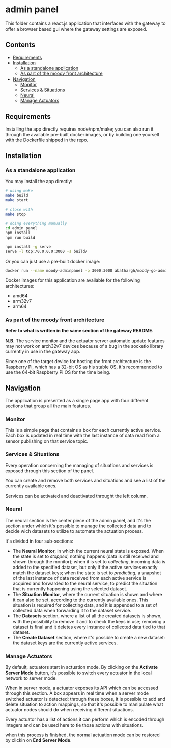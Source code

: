 # admin panel

This folder contains a react.js application that interfaces with the gateway to offer a browser based gui where the gateway settings are exposed. 

## Contents

- [Requirements](#requirements)
- [Installation](#installation)
    - [As a standalone application](#As-a-standalone-application)
    - [As part of the moody front architecture](#as-part-of-the-moody-front-architecture)
- [Navigation](#navigation)
    - [Monitor](#monitor)
    - [Services & Situations](#services-&-situations)
    - [Neural](#neural)
    - [Manage Actuators](#manage-actuators)

## Requirements

Installing the app directly requires node/npm/make; you can also run it through the available pre-built docker images, or by building one yourself with the Dockerfile shipped in the repo.

## Installation

### As a standalone application

You may install the app directly:

```bash
# using make
make build
make start

# close with
make stop

# doing everything manually
cd admin_panel
npm install
npm run build

npm install -g serve
serve -l tcp:/0.0.0.0:3000 -s build/
```

Or you can just use a pre-built docker image:

```bash
docker run --name moody-adminpanel -p 3000:3000 abathargh/moody-go-adminpanel:latest
```

Docker images for this application are available for the following architectures:
- amd64
- arm32v7
- arm64

### As part of the moody front architecture

**Refer to what is written in the same section of the gateway README.**
 
**N.B.** The service monitor and the actuator server automatic update features may not work on arch32v7 devices because of a bug in the socketio library currently in use in the gateway app.

Since one of the target device for hosting the front architecture is the Raspberry Pi, which has a 32-bit OS as his stable OS, it's recommended to use the 64-bit Raspberry Pi OS for the time being.

## Navigation

The application is presented as a single page app with four different sections that group all the main features.

### Monitor

This is a simple page that contains a box for each currently active service. Each box is updated in real time with the last instance of data read from a sensor publishing on that service topic.

### Services & Situations

Every operation concerning the managing of situations and services is exposed through this section of the panel.

You can create and remove both services and situations and see a list of the currently available ones.

Services can be activated and deactivated throught the left column.

### Neural

The neural section is the center piece of the admin panel, and it's the section under which it's possible to manage the collected data and to decide wich datasets to utilize to automate the actuation process.

It's divided in four sub-sections:
 - The **Neural Monitor**, in which the current neural state is exposed. When the state is set to *stopped*, nothing happens (data is still received and shown through the monitor); when it is set to *collecting*, incoming data is added to the specified dataset, but only if the active services exactly match the dataset keys; when the state is set to *predicting*, a snapshot of the last instance of data received from each active service is acquired and forwarded to the neural service, to predict the situation that is currently happening using the selected dataset.
 - The **Situation Monitor**, where the current situation is shown and where it can also be set, according to the currently available ones. This situation is required for collecting data, and it is appended to a set of collected data when forwarding it to the dataset service.
 - The **Datasets** section, where a list of all the created datasets is shown, with the possibility to remove it and to check the keys in use; removing a dataset is final and it deletes every instance of collected data tied to that dataset.
 - The **Create Dataset** section, where it's possible to create a new dataset: the dataset keys are the currently active services.

### Manage Actuators

By default, actuators start in actuation mode. By clicking on the **Activate Server Mode** button, it's possible to switch every actuator in the local network to server mode.

When in server mode, a actuator exposes its API which can be accessed through this section.
A box appears in real time when a server mode switched actuator is detected: through these boxes, it is possible to add and delete situation to action mappings, so that it's possible to manipulate what actuator nodes should do when receiving different situations.

Every actuator has a list of actions it can perform which is encoded through integers and can be used here to tie those actions with situations.

when this process is finished, the normal actuation mode can be restored by clickin on **End Server Mode**.

